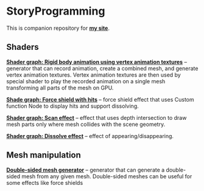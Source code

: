# StoryProgramming
This is companion repository for [<b>my site</b>](https://storyprogramming.com/).
## Shaders
[<b>Shader graph: Rigid body animation using vertex animation textures</b>](https://storyprogramming.com/2019/09/18/shader-graph-rigid-body-animation-using-vertex-animation-textures/) – generator that can record animation, create a combined mesh, and generate vertex animation textures. Vertex animation textures are then used by special shader to play the recorded animation on a single mesh transforming all parts of the mesh on GPU.

[<b>Shade graph: Force shield with hits</b>](https://storyprogramming.com/2019/09/17/shader-graph-force-shield-with-hits/) – force shield effect that uses Custom function Node to display hits and support dissolving.

[<b>Shader graph: Scan effect</b>](https://storyprogramming.com/2019/09/17/shader-graph-scan-effect/) – effect that uses depth intersection to draw mesh parts only where mesh collides with the scene geometry.

[<b>Shader graph: Dissolve effect</b>](https://storyprogramming.com/2019/09/17/shader-graph-dissolve-effect/) – effect of appearing/disappearing.

## Mesh manipulation
[<b>Double-sided mesh generator</b>](https://storyprogramming.com/2019/04/23/double-sided-mesh-generator/) – generator that can generate a double-sided mesh from any given mesh. Double-sided meshes can be useful for some effects like force shields
